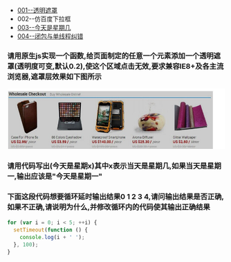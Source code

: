 - [001--透明遮罩](#请用原生js实现一个函数给页面制定的任意一个元素添加一个透明遮罩透明度可变默认02使这个区域点击无效要求兼容ie8及各主流浏览器遮罩层效果如下图所示)
- 002--仿百度下拉框
- [003--今天是星期几](#请用代码写出今天是星期x其中x表示当天是星期几如果当天是星期一输出应该是今天是星期一)
- [004--闭包与单线程纠错](#下面这段代码想要循环延时输出结果01234请问输出结果是否正确如果不正确请说明为什么并修改循环内的代码使其输出正确结果)




### 请用原生js实现一个函数,给页面制定的任意一个元素添加一个透明遮罩(透明度可变,默认0.2),使这个区域点击无效,要求兼容IE8+及各主流浏览器,遮罩层效果如下图所示

![透明遮罩](images/element-mask.jpg)
### 请用代码写出(今天是星期x)其中x表示当天是星期几,如果当天是星期一,输出应该是"今天是星期一"

### 下面这段代码想要循环延时输出结果0 1 2 3 4,请问输出结果是否正确,如果不正确,请说明为什么,并修改循环内的代码使其输出正确结果

```javascript
for (var i = 0; i < 5; ++i) {
  setTimeout(function () {
    console.log(i + ' ');
  }, 100);
}
```
